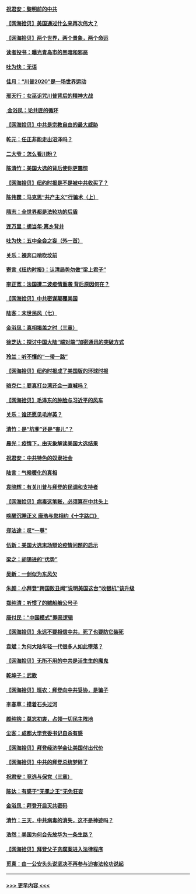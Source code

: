 #### [祝君安：黎明前的中共](../pages/nsc993/n12524071.md?t=11051951) 
#### [【网海拾贝】美国通过什么来再次伟大？](../pages/nsc993/n12523844.md?t=11051951) 
#### [【网海拾贝】两个世界，两个景象，两个命运](../pages/nsc993/n12521419.md?t=11051951) 
#### [读者投书：曝光青岛市的黑暗和邪恶](../pages/nsc993/n12520988.md?t=11051951) 
#### [吐为快：无语](../pages/nsc993/n12518588.md?t=11051951) 
#### [佳月：“川普2020”是一场世界运动](../pages/nsc993/n12518581.md?t=11051951) 
#### [邢天行：女巫诅咒川普背后的精神大战](../pages/nsc993/n12517257.md?t=11051951) 
#### [ 金浴凤：论共匪的循环](../pages/nsc993/n12517133.md?t=11051951) 
#### [【网海拾贝】中共是宗教自由的最大威胁](../pages/nsc993/n12516879.md?t=11051951) 
#### [乾元：任正非能走出沼泽吗？](../pages/nsc993/n12515831.md?t=11051951) 
#### [二大爷：怎么看川粉？](../pages/nsc993/n12515820.md?t=11051951) 
#### [陈清竹：美国大选的背后使你更震惊](../pages/nsc993/n12515589.md?t=11051951) 
#### [【网海拾贝】纽约时报是不是被中共收买了？](../pages/nsc993/n12515122.md?t=11051951) 
#### [陈伟霆：马克思“共产主义”行骗术（上）](../pages/nsc993/n12510217.md?t=11051951) 
#### [隋志：全世界都是法轮功的后盾](../pages/nsc993/n12510636.md?t=11051951) 
#### [连万里：想当年‧离乡背井](../pages/nsc993/n12510623.md?t=11051951) 
#### [吐为快：五中全会之妄（外一首）](../pages/nsc993/n12510470.md?t=11051951) 
#### [关乐：裸奔口哨吹坟前](../pages/nsc993/n12510403.md?t=11051951) 
#### [寄言《纽约时报》：认清局势勿做“梁上君子”](../pages/nsc993/n12510042.md?t=11051951) 
#### [李正宽：法国遭二波疫情重袭 背后原因何在？](../pages/nsc993/n12509971.md?t=11051951) 
#### [【网海拾贝】中共密谋颠覆美国](../pages/nsc993/n12509816.md?t=11051951) 
#### [陆客：末世民风（七）](../pages/nsc993/n12507822.md?t=11051951) 
#### [金浴凤：真相揭盖之时（三章）](../pages/nsc993/n12507804.md?t=11051951) 
#### [徐芝达：探讨中国大陆“端对端”加密通讯的突破方式](../pages/nsc993/n12507682.md?t=11051951) 
#### [玲兰：听不懂的“一带一路”](../pages/nsc993/n12507669.md?t=11051951) 
#### [【网海拾贝】纽约时报成了美国版的环球时报](../pages/nsc993/n12507053.md?t=11051951) 
#### [骆克仁：要真打台湾还会一直喊吗？](../pages/nsc993/n12506843.md?t=11051951) 
#### [【网海拾贝】毛泽东的肿脸与习近平的风车](../pages/nsc993/n12504537.md?t=11051951) 
#### [关乐：谁还愿见毛岸英？](../pages/nsc993/n12503866.md?t=11051951) 
#### [清竹：是“坑爹”还是“害儿”？](../pages/nsc993/n12503034.md?t=11051951) 
#### [晨光：疫情下，由天象解读美国大选结果](../pages/nsc993/n12502536.md?t=11051951) 
#### [祝君安：中共特色的奴隶社会](../pages/nsc993/n12501529.md?t=11051951) 
#### [陆言：气候暖化的真相](../pages/nsc993/n12501183.md?t=11051951) 
#### [袁晓辉：有关川普与拜登的民调和支持者](../pages/nsc993/n12500433.md?t=11051951) 
#### [【网海拾贝】病毒这笔账，必须算在中共头上](../pages/nsc993/n12500320.md?t=11051951) 
#### [唤醒沉睡正义 唐浩与您相约《十字路口》](../pages/nsc993/n12497980.md?t=11051951) 
#### [郑法途：叹“一尊”](../pages/nsc993/n12498837.md?t=11051951) 
#### [伍新：美国大选末场辩论疫情问题的启示](../pages/nsc993/n12498829.md?t=11051951) 
#### [梁之：胡锡进的“优势”](../pages/nsc993/n12498780.md?t=11051951) 
#### [吴新：一剑似为东风欠](../pages/nsc993/n12498772.md?t=11051951) 
#### [朱颜：小拜登“跨国败丑闻”说明美国这台“收银机”该升级](../pages/nsc993/n12498731.md?t=11051951) 
#### [郑纯清：听惯了的贼船艄公号子](../pages/nsc993/n12498721.md?t=11051951) 
#### [唐付民：“中国模式”罪恶逻辑](../pages/nsc993/n12498310.md?t=11051951) 
#### [【网海拾贝】永远不要相信中共，死了也要防它装死](../pages/nsc993/n12498162.md?t=11051951) 
#### [袁斌：为何大陆年轻一代很多人如此堕落？](../pages/nsc993/n12495696.md?t=11051951) 
#### [【网海拾贝】无所不用的中共是活生生的魔鬼](../pages/nsc993/n12495621.md?t=11051951) 
#### [乾坤子：武歌](../pages/nsc993/n12493391.md?t=11051951) 
#### [【网海拾贝】班农：拜登向中共妥协，是骗子](../pages/nsc993/n12492877.md?t=11051951) 
#### [李春草：摸着石头过河](../pages/nsc993/n12491121.md?t=11051951) 
#### [颜纯钩：莫忘初衷，占领一切民主阵地](../pages/nsc993/n12490965.md?t=11051951) 
#### [尘客：成都大学党委书记自杀有感](../pages/nsc993/n12490950.md?t=11051951) 
#### [【网海拾贝】拜登经济学会让美国付出代价](../pages/nsc993/n12489662.md?t=11051951) 
#### [【网海拾贝】中共的拜登总统梦碎了](../pages/nsc993/n12487896.md?t=11051951) 
#### [祝君安：竞选与保党（三章）](../pages/nsc993/n12487258.md?t=11051951) 
#### [陈达：有感于“无冕之王”无免狂妄](../pages/nsc993/n12485133.md?t=11051951) 
#### [金浴凤：拜登开启灭共密码](../pages/nsc993/n12485125.md?t=11051951) 
#### [清竹：三天，中共病毒的消失，这不是神迹吗？](../pages/nsc993/n12485027.md?t=11051951) 
#### [浩然：美国为何会先放华为一条生路？](../pages/nsc993/n12484997.md?t=11051951) 
#### [【网海拾贝】拜登父子贪腐案进入法律程序](../pages/nsc993/n12484957.md?t=11051951) 
#### [觅真：由一公安头头说坚决不再参与迫害法轮功说起](../pages/nsc993/n12484212.md?t=11051951) 

----
#### [ >>> 更早内容 <<< ](../indexes/nsc993-earlier.md)
